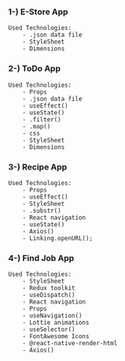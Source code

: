 ### 1-) E-Store App
    Used Technologies:
        - .json data file
        - StyleSheet
        - Dimensions

### 2-) ToDo App
    Used Technologies:
        - Props
        - .json data file
        - useEffect()
        - useState()
        - .filter()
        - .map()
        - css
        - StyleSheet
        - Dimensions

### 3-) Recipe App
    Used Technologies:
        - Props
        - useEffect()
        - StyleSheet
        - .substr()
        - React navigation
        - useState()
        - Axios()
        - Linking.openURL();

### 4-) Find Job App
    Used Technologies:
        - StyleSheet
        - Redux toolkit
        - useDispatch()
        - React navigation
        - Props
        - useNavigation()
        - Lottie animations
        - useSelector()
        - FontAwesome Icons
        - @react-native-render-html
        - Axios()
